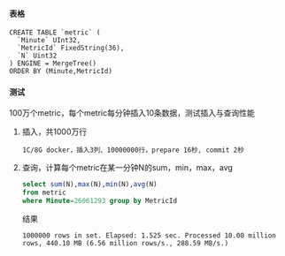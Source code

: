 #### 表格

```
CREATE TABLE `metric` (
  `Minute` UInt32,
  `MetricId` FixedString(36),
  `N` Uint32
) ENGINE = MergeTree()
ORDER BY (Minute,MetricId)

```

#### 测试

100万个metric，每个metric每分钟插入10条数据，测试插入与查询性能

1. 插入，共1000万行

   ~~~
   1C/8G docker，插入3列、10000000行，prepare 16秒, commit 2秒
   ~~~

2. 查询，计算每个metric在某一分钟N的sum，min，max，avg

   ~~~sql
   select sum(N),max(N),min(N),avg(N) 
   from metric 
   where Minute=26061293 group by MetricId
   ~~~

   结果

   ~~~
   1000000 rows in set. Elapsed: 1.525 sec. Processed 10.00 million rows, 440.10 MB (6.56 million rows/s., 288.59 MB/s.)
   ~~~

